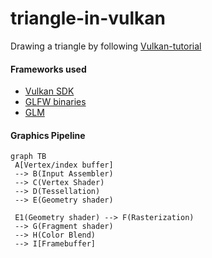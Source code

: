 # triangle-in-vulkan
Drawing a triangle by following [Vulkan-tutorial](https://vulkan-tutorial.com/Drawing_a_triangle) 

#### Frameworks used
 -  [Vulkan SDK](https://vulkan.lunarg.com/)
 -  [GLFW binaries](https://www.glfw.org/)
 -  [GLM](https://github.com/g-truc/glm)

#### Graphics Pipeline
```mermaid
graph TB
 A[Vertex/index buffer] 
 --> B(Input Assembler)
 --> C(Vertex Shader)
 --> D(Tessellation)
 --> E(Geometry shader)
 
 E1(Geometry shader) --> F(Rasterization)
 --> G(Fragment shader)
 --> H(Color Blend)
 --> I[Framebuffer]
```

